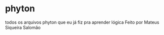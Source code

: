 # phyton
todos os arquivos phyton que eu já fiz pra aprender lógica
Feito por Mateus Siqueira Salomão
